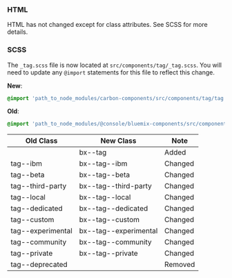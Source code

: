 ### HTML

HTML has not changed except for class attributes. See SCSS for more details.

### SCSS

The `_tag.scss` file is now located at `src/components/tag/_tag.scss`. You will need to update any `@import` statements for this file to reflect this change.

**New**: 
```scss
@import 'path_to_node_modules/carbon-components/src/components/tag/tag';
```

**Old**: 
```scss
@import 'path_to_node_modules/@console/bluemix-components/src/components/tag/tag';
```

| Old Class         | New Class             | Note    |
|-------------------|-----------------------|---------|
|                   | bx--tag               | Added   |
| tag--ibm          | bx--tag--ibm          | Changed |
| tag--beta         | bx--tag--beta         | Changed |
| tag--third-party  | bx--tag--third-party  | Changed |
| tag--local        | bx--tag--local        | Changed |
| tag--dedicated    | bx--tag--dedicated    | Changed |
| tag--custom       | bx--tag--custom       | Changed |
| tag--experimental | bx--tag--experimental | Changed |
| tag--community    | bx--tag--community    | Changed |
| tag--private      | bx--tag--private      | Changed |
| tag--deprecated   |                       | Removed |


